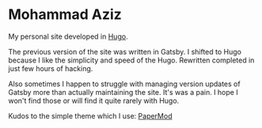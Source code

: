 # Mohammad Aziz

My personal site developed in [Hugo](https://gohugo.io/).

The previous version of the site was written in Gatsby. I shifted to Hugo because
I like the simplicity and speed of the Hugo. Rewritten completed in just few hours
of hacking.

Also sometimes I happen to struggle with managing version updates of Gatsby more
than actually maintaining the site. It's was a pain. I hope I won't find those or
will find it quite rarely with Hugo.

Kudos to the simple theme which I use: [PaperMod](https://github.com/adityatelange/hugo-PaperMod)
